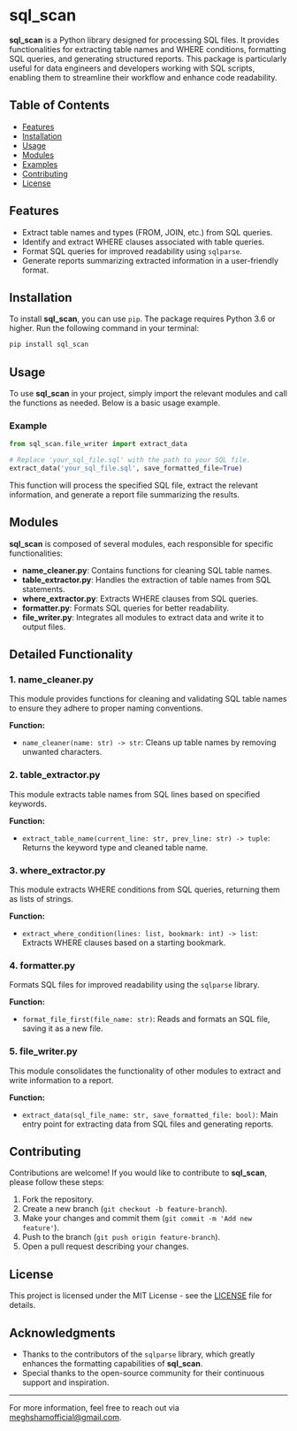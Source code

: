 # sql_scan

**sql_scan** is a Python library designed for processing SQL files. It provides functionalities for extracting table names and WHERE conditions, formatting SQL queries, and generating structured reports. This package is particularly useful for data engineers and developers working with SQL scripts, enabling them to streamline their workflow and enhance code readability.

## Table of Contents

- [Features](#features)
- [Installation](#installation)
- [Usage](#usage)
- [Modules](#modules)
- [Examples](#examples)
- [Contributing](#contributing)
- [License](#license)

## Features

- Extract table names and types (FROM, JOIN, etc.) from SQL queries.
- Identify and extract WHERE clauses associated with table queries.
- Format SQL queries for improved readability using `sqlparse`.
- Generate reports summarizing extracted information in a user-friendly format.

## Installation

To install **sql_scan**, you can use `pip`. The package requires Python 3.6 or higher. Run the following command in your terminal:

```bash
pip install sql_scan
```

## Usage

To use **sql_scan** in your project, simply import the relevant modules and call the functions as needed. Below is a basic usage example.

### Example

```python
from sql_scan.file_writer import extract_data

# Replace 'your_sql_file.sql' with the path to your SQL file.
extract_data('your_sql_file.sql', save_formatted_file=True)
```

This function will process the specified SQL file, extract the relevant information, and generate a report file summarizing the results.

## Modules

**sql_scan** is composed of several modules, each responsible for specific functionalities:

- **name_cleaner.py**: Contains functions for cleaning SQL table names.
- **table_extractor.py**: Handles the extraction of table names from SQL statements.
- **where_extractor.py**: Extracts WHERE clauses from SQL queries.
- **formatter.py**: Formats SQL queries for better readability.
- **file_writer.py**: Integrates all modules to extract data and write it to output files.

## Detailed Functionality

### 1. **name_cleaner.py**
This module provides functions for cleaning and validating SQL table names to ensure they adhere to proper naming conventions.

**Function:**
- `name_cleaner(name: str) -> str`: Cleans up table names by removing unwanted characters.

### 2. **table_extractor.py**
This module extracts table names from SQL lines based on specified keywords.

**Function:**
- `extract_table_name(current_line: str, prev_line: str) -> tuple`: Returns the keyword type and cleaned table name.

### 3. **where_extractor.py**
This module extracts WHERE conditions from SQL queries, returning them as lists of strings.

**Function:**
- `extract_where_condition(lines: list, bookmark: int) -> list`: Extracts WHERE clauses based on a starting bookmark.

### 4. **formatter.py**
Formats SQL files for improved readability using the `sqlparse` library.

**Function:**
- `format_file_first(file_name: str)`: Reads and formats an SQL file, saving it as a new file.

### 5. **file_writer.py**
This module consolidates the functionality of other modules to extract and write information to a report.

**Function:**
- `extract_data(sql_file_name: str, save_formatted_file: bool)`: Main entry point for extracting data from SQL files and generating reports.

## Contributing

Contributions are welcome! If you would like to contribute to **sql_scan**, please follow these steps:

1. Fork the repository.
2. Create a new branch (`git checkout -b feature-branch`).
3. Make your changes and commit them (`git commit -m 'Add new feature'`).
4. Push to the branch (`git push origin feature-branch`).
5. Open a pull request describing your changes.

## License

This project is licensed under the MIT License - see the [LICENSE](LICENSE) file for details.

## Acknowledgments

- Thanks to the contributors of the `sqlparse` library, which greatly enhances the formatting capabilities of **sql_scan**.
- Special thanks to the open-source community for their continuous support and inspiration.

---

For more information, feel free to reach out via [meghshamofficial@gmail.com](mailto:meghshamofficial@gmail.com).
```
